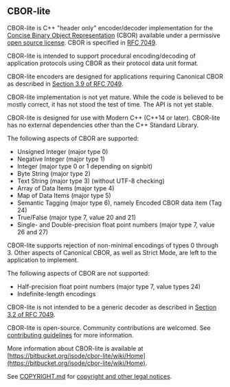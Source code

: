 CBOR-lite
---------

CBOR-lite is C++ "header only" encoder/decoder implementation for
the [Concise Binary Object Representation](https://cbor.io) (CBOR)
available under a permissive [open source license](./COPYRIGHT.md).
CBOR is specified in [RFC 7049](https://tools.ietf.org/html/rfc7049).

CBOR-lite is intended to support procedural encoding/decoding of
application protocols using CBOR as their protocol data unit format.

CBOR-lite encoders are designed for applications requiring Canonical
CBOR as described in [Section 3.9 of RFC
7049](https://tools.ietf.org/html/rfc7049#section-3.9).

CBOR-lite implementation is not yet mature. While the code is believed
to be mostly correct, it has not stood the test of time. The API is not
yet stable.

CBOR-lite is designed for use with Modern C++ (C++14 or later).
CBOR-lite has no external dependencies other than the C++ Standard
Library.

The following aspects of CBOR are supported:

* Unsigned Integer (major type 0)
* Negative Integer (major type 1)
* Integer (major type 0 or 1 depending on signbit)
* Byte String (major type 2)
* Text String (major type 3) (without UTF-8 checking)
* Array of Data Items (major type 4)
* Map of Data Items (major type 5)
* Semantic Tagging (major type 6), namely Encoded CBOR data item (Tag 24)
* True/False (major type 7, value 20 and 21)
* Single- and Double-precision float point numbers (major type 7, value 26 and 27)

CBOR-lite supports rejection of non-minimal encodings of types 0
through 3.  Other aspects of Canonical CBOR, as well as Strict Mode,
are left to the application to implement.

The following aspects of CBOR are not supported:
* Half-precision float point numbers (major type 7, value types 24)
* Indefinite-length encodings

CBOR-lite is not intended to be a generic decoder as described in
[Section 3.2 of RFC 7049](https://tools.ietf.org/html/rfc7049#section-3.2).

CBOR-lite is open-source. Community contributions are welcomed. See
[contributing guidelines](CONTRIBUTING.md) for more information.

More information about CBOR-lite is available at [https://bitbucket.org/isode/cbor-lite/wiki/Home](https://bitbucket.org/isode/cbor-lite/wiki/Home).

See [COPYRIGHT.md](./COPYRIGHT.md) for [copyright and other legal notices](./COPYRIGHT.md).
